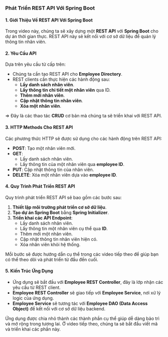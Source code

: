### Phát Triển REST API Với Spring Boot

#### 1. **Giới Thiệu Về REST API Với Spring Boot**
Trong video này, chúng ta sẽ xây dựng một **REST API** với **Spring Boot** cho dự án thời gian thực. REST API này sẽ kết nối với cơ sở dữ liệu để quản lý thông tin nhân viên.

#### 2. **Yêu Cầu API**
Dựa trên yêu cầu từ cấp trên:
- Chúng ta cần tạo REST API cho **Employee Directory**.
- REST clients cần thực hiện các hành động sau:
  - **Lấy danh sách nhân viên**.
  - **Lấy thông tin chi tiết một nhân viên** qua ID.
  - **Thêm mới nhân viên**.
  - **Cập nhật thông tin nhân viên**.
  - **Xóa một nhân viên**.

=> Đây là các thao tác **CRUD** cơ bản mà chúng ta sẽ triển khai với REST API.

#### 3. **HTTP Methods Cho REST API**
Các phương thức HTTP sẽ được sử dụng cho các hành động trên REST API:
- **POST**: Tạo một nhân viên mới.
- **GET**: 
  - Lấy danh sách nhân viên.
  - Lấy thông tin của một nhân viên qua **employee ID**.
- **PUT**: Cập nhật thông tin của nhân viên.
- **DELETE**: Xóa một nhân viên dựa vào **employee ID**.

#### 4. **Quy Trình Phát Triển REST API**
Quy trình phát triển REST API sẽ bao gồm các bước sau:
1. **Thiết lập môi trường phát triển cơ sở dữ liệu**.
2. **Tạo dự án Spring Boot** bằng **Spring Initializer**.
3. **Triển khai các API Endpoint**:
   - Lấy danh sách nhân viên.
   - Lấy thông tin một nhân viên cụ thể qua **ID**.
   - Thêm mới một nhân viên.
   - Cập nhật thông tin nhân viên hiện có.
   - Xóa nhân viên khỏi hệ thống.

Mỗi bước sẽ được hướng dẫn cụ thể trong các video tiếp theo để giúp bạn có thể theo dõi và phát triển từ đầu đến cuối.

#### 5. **Kiến Trúc Ứng Dụng**
- Ứng dụng sẽ bắt đầu với **Employee REST Controller**, đây là lớp nhận các yêu cầu từ REST client.
- **Employee REST Controller** sẽ giao tiếp với **Employee Service**, nơi xử lý logic của ứng dụng.
- **Employee Service** sẽ tương tác với **Employee DAO (Data Access Object)** để kết nối với cơ sở dữ liệu backend.

Ứng dụng được chia nhỏ thành các thành phần cụ thể giúp dễ dàng bảo trì và mở rộng trong tương lai. Ở video tiếp theo, chúng ta sẽ bắt đầu viết mã và triển khai các phần này.
